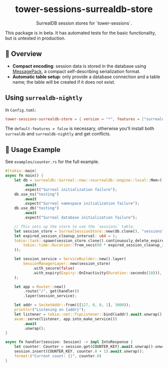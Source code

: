<h1 align="center">
    tower-sessions-surrealdb-store
</h1>

<p align="center">
    SurrealDB session stores for `tower-sessions`.
</p>

This package is in beta. It has automated tests for the basic functionality, but is untested in production.

## 🎨 Overview

- **Compact encoding**: session data is stored in
  the database using [MessagePack](https://crates.io/crates/rmp-serde),
  a compact self-describing serialization format.
- **Automatic table setup**: only provide a database connection and a table name;
  the table will be created if it does not exist.

## Using `surrealdb-nightly`

In `Config.toml`:

```toml
tower-sessions-surrealdb-store = { version = "*", features = ["surrealdb-nightly"], default-features = false }
```

The `default-features = false` is necessary, otherwise you'll install both `surrealdb` and `surrealdb-nightly` and get conflicts.

## 🤸 Usage Example
See `examples/counter.rs` for the full example.

```rust
#[tokio::main]
async fn main() {
    let db = surrealdb::Surreal::new::<surrealdb::engine::local::Mem>(())
        .await
        .expect("Surreal initialization failure");
    db.use_ns("testing")
        .await
        .expect("Surreal namespace initialization failure");
    db.use_db("testing")
        .await
        .expect("Surreal database initialization failure");

    // This sets up the store to use the `sessions` table.
    let session_store = SurrealSessionStore::new(db.clone(), "sessions".to_string());
    let expired_session_cleanup_interval: u64 = 1;
    tokio::task::spawn(session_store.clone().continuously_delete_expired(
        tokio::time::Duration::from_secs(60 * expired_session_cleanup_interval),
    ));

    let session_service = ServiceBuilder::new().layer(
        SessionManagerLayer::new(session_store)
            .with_secure(false)
            .with_expiry(Expiry::OnInactivity(Duration::seconds(10))),
    );

    let app = Router::new()
        .route("/", get(handler))
        .layer(session_service);

    let addr = SocketAddr::from(([127, 0, 0, 1], 3000));
    println!("Listening on {addr}");
    let listener = tokio::net::TcpListener::bind(&addr).await.unwrap();
    axum::serve(listener, app.into_make_service())
        .await
        .unwrap();
}

async fn handler(session: Session) -> impl IntoResponse {
    let counter: Counter = session.get(COUNTER_KEY).await.unwrap().unwrap_or_default();
    session.insert(COUNTER_KEY, counter.0 + 1).await.unwrap();
    format!("Current count: {}", counter.0)
}
```
